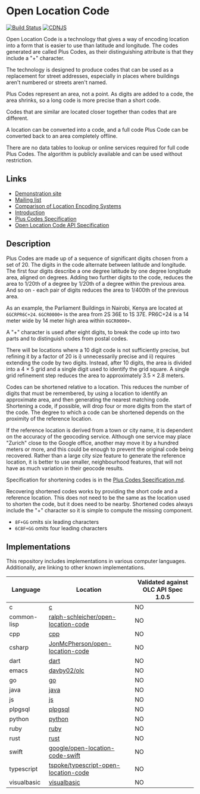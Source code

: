 # Open Location Code

[![Build Status](https://api.travis-ci.org/google/open-location-code.svg?branch=master)](https://travis-ci.org/google/open-location-code)
[![CDNJS](https://img.shields.io/cdnjs/v/openlocationcode.svg)](https://cdnjs.com/libraries/openlocationcode)

Open Location Code is a technology that gives a way of encoding location into a form that is easier to use than latitude and longitude. The codes generated are called Plus Codes, as their distinguishing attribute is that they include a "+" character.

The technology is designed to produce codes that can be used as a replacement for street addresses, especially in places where buildings aren't numbered or streets aren't named.

Plus Codes represent an area, not a point. As digits are added to a code, the area shrinks, so a long code is more precise than a short code.

Codes that are similar are located closer together than codes that are different.

A location can be converted into a code, and a full code Plus Code can be converted back to an area completely offline.

There are no data tables to lookup or online services required for full code Plus Codes. The algorithm is publicly available and can be used without restriction.

## Links

-   [Demonstration site](http://plus.codes/)
-   [Mailing list](https://groups.google.com/forum/#!forum/open-location-code)
-   [Comparison of Location Encoding Systems](./Documentation/Comparison.md)
-   [Introduction](./Documentation/Introduction.md)
-   [Plus Codes Specification](./Documentation/Plus%20Codes%20Specification.md)
-   [Open Location Code API Specification](./Documentation/Open%20Location%20Code%20API%20Specification.md)

## Description

Plus Codes are made up of a sequence of significant digits chosen from a set of 20. The digits in the code alternate between latitude and longitude. The first four digits describe a one degree latitude by one degree longitude area, aligned on degrees. Adding two further digits to the code, reduces the area to 1/20th of a degree by 1/20th of a degree within the previous area. And so on - each pair of digits reduces the area to 1/400th of the previous area.

As an example, the Parliament Buildings in Nairobi, Kenya are located at `6GCRPR6C+24`. `6GCR0000+` is the area from 2S 36E to 1S 37E. PR6C+24 is a 14 meter wide by 14 meter high area within `6GCR0000+`.

A "+" character is used after eight digits, to break the code up into two parts and to distinguish codes from postal codes.

There will be locations where a 10 digit code is not sufficiently precise, but refining it by a factor of 20 is i) unnecessarily precise and ii) requires extending the code by two digits. Instead, after 10 digits, the area is divided into a 4 × 5 grid and a single digit used to identify the grid square. A single grid refinement step reduces the area to approximately 3.5 × 2.8 meters.

Codes can be shortened relative to a location. This reduces the number of digits that must be remembered, by using a location to identify an approximate area, and then generating the nearest matching code. Shortening a code, if possible, will drop four or more digits from the start of the code. The degree to which a code can be shortened depends on the proximity of the reference location.

If the reference location is derived from a town or city name, it is dependent on the accuracy of the geocoding service. Although one service may place "Zurich" close to the Google office, another may move it by a hundred meters or more, and this could be enough to prevent the original code being recovered. Rather than a large city size feature to generate the reference location, it is better to use smaller, neighbourhood features, that will not have as much variation in their geocode results.

Specification for shortening codes is in the [Plus Codes Specification.md](https://github.com/google/open-location-code/blob/main/Documentation/Plus%20Codes%20Specification.md).

Recovering shortened codes works by providing the short code and a reference location. This does not need to be the same as the location used to shorten the code, but it does need to be nearby. Shortened codes always include the "+" character so it is simple to compute the missing component.

-   `8F+GG` omits six leading characters
-   `6C8F+GG` omits four leading characters

## Implementations

This repository includes implementations in various computer languages. Additionally, are linking to other known implementations.

| Language | Location | Validated against OLC API Spec 1.0.5 |
| -------- | -------- | ----------------- |
| c | [c](./Implementations/c) | NO |
| common-lisp | [ralph-schleicher/open-location-code](https://github.com/ralph-schleicher/open-location-code) | NO |
| cpp | [cpp](./Implementations/cpp) | NO |
| csharp | [JonMcPherson/open-location-code](https://github.com/JonMcPherson/open-location-code) | NO |
| dart | [dart](./Implementations/dart) | NO |
| emacs | [davby02/olc](https://gitlab.liu.se/davby02/olc) | NO |
| go | [go](./Implementations/go) | NO |
| java | [java](./Implementations/java) | NO |
| js | [js](./Implementations/js) | NO |
| plpgsql | [plpgsql](./Implementations/plpgsql) | NO |
| python | [python](./Implementations/python) | NO |
| ruby | [ruby](./Implementations/ruby) | NO |
| rust | [rust](./Implementations/rust) | NO |
| swift | [google/open-location-code-swift](https://github.com/google/open-location-code-swift) | NO |
| typescript | [tspoke/typescript-open-location-code](https://github.com/tspoke/typescript-open-location-code) | NO |
| visualbasic | [visualbasic](./Implementations/visualbasic) | NO |